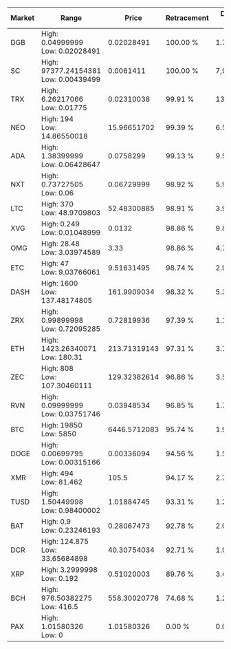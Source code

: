 | Market | Range | Price| Retracement | Doubles to 50% |
| --- | --- | --- | --- | --- |
| DGB | High: 0.04999999<br />Low: 0.02028491 | 0.02028491 | 100.00 % | 1.73 |
| SC | High: 97377.24154381<br />Low: 0.00439499 | 0.0061411 | 100.00 % | 7,928,322.77 |
| TRX | High: 6.26217066<br />Low: 0.01775 | 0.02310038 | 99.91 % | 135.93 |
| NEO | High: 194<br />Low: 14.86550018 | 15.96651702 | 99.39 % | 6.54 |
| ADA | High: 1.38399999<br />Low: 0.06428647 | 0.0758299 | 99.13 % | 9.55 |
| NXT | High: 0.73727505<br />Low: 0.06 | 0.06729999 | 98.92 % | 5.92 |
| LTC | High: 370<br />Low: 48.9709803 | 52.48300885 | 98.91 % | 3.99 |
| XVG | High: 0.249<br />Low: 0.01048999 | 0.0132 | 98.86 % | 9.83 |
| OMG | High: 28.48<br />Low: 3.03974589 | 3.33 | 98.86 % | 4.73 |
| ETC | High: 47<br />Low: 9.03766061 | 9.51631495 | 98.74 % | 2.94 |
| DASH | High: 1600<br />Low: 137.48174805 | 161.9909034 | 98.32 % | 5.36 |
| ZRX | High: 0.99899998<br />Low: 0.72095285 | 0.72819936 | 97.39 % | 1.18 |
| ETH | High: 1423.26340071<br />Low: 180.31 | 213.71319143 | 97.31 % | 3.75 |
| ZEC | High: 808<br />Low: 107.30460111 | 129.32382614 | 96.86 % | 3.54 |
| RVN | High: 0.09999999<br />Low: 0.03751746 | 0.03948534 | 96.85 % | 1.74 |
| BTC | High: 19850<br />Low: 5850 | 6446.5712083 | 95.74 % | 1.99 |
| DOGE | High: 0.00699795<br />Low: 0.00315166 | 0.00336094 | 94.56 % | 1.51 |
| XMR | High: 494<br />Low: 81.462 | 105.5 | 94.17 % | 2.73 |
| TUSD | High: 1.50449998<br />Low: 0.98400002 | 1.01884745 | 93.31 % | 1.22 |
| BAT | High: 0.9<br />Low: 0.23246193 | 0.28067473 | 92.78 % | 2.02 |
| DCR | High: 124.875<br />Low: 33.65684898 | 40.30754034 | 92.71 % | 1.97 |
| XRP | High: 3.2999998<br />Low: 0.192 | 0.51020003 | 89.76 % | 3.42 |
| BCH | High: 976.50382275<br />Low: 416.5 | 558.30020778 | 74.68 % | 1.25 |
| PAX | High: 1.01580326<br />Low: 0 | 1.01580326 | 0.00 % | 0.00 |
